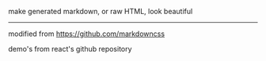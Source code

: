 make generated markdown, or raw HTML, look beautiful

---

modified from https://github.com/markdowncss

demo's from react's github repository